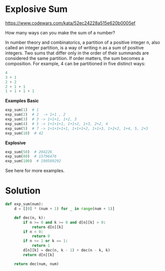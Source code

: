 # Explosive Sum

https://www.codewars.com/kata/52ec24228a515e620b0005ef

How many ways can you make the sum of a number?

In number theory and combinatorics, a partition of a positive integer n, also called an integer partition, is a way of
writing n as a sum of positive integers. Two sums that differ only in the order of their summands are considered the
same partition. If order matters, the sum becomes a composition. For example, 4 can be partitioned in five distinct
ways:

```python
4
3 + 1
2 + 2
2 + 1 + 1
1 + 1 + 1 + 1
```

**Examples**
**Basic**

```python
exp_sum(1)  # 1
exp_sum(2)  # 2  -> 1+1 , 2
exp_sum(3)  # 3 -> 1+1+1, 1+2, 3
exp_sum(4)  # 5 -> 1+1+1+1, 1+1+2, 1+3, 2+2, 4
exp_sum(5)  # 7 -> 1+1+1+1+1, 1+1+1+2, 1+1+3, 1+2+2, 1+4, 5, 2+3
exp_sum(10)  # 42
```

**Explosive**

```python
exp_sum(50)  # 204226
exp_sum(80)  # 15796476
exp_sum(100)  # 190569292
```

See here for more examples.

# Solution

```python
def exp_sum(num):
    d = [[0] * (num + 1) for _ in range(num + 1)]

    def dec(n, k):
        if n >= 0 and k >= 0 and d[n][k] > 0:
            return d[n][k]
        if n < 0:
            return 0
        if n <= 1 or k == 1:
            return 1
        d[n][k] = dec(n, k - 1) + dec(n - k, k)
        return d[n][k]

    return dec(num, num)

```